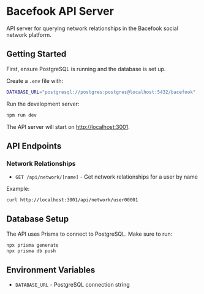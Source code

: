 # Bacefook API Server

API server for querying network relationships in the Bacefook social network platform.

## Getting Started

First, ensure PostgreSQL is running and the database is set up.

Create a `.env` file with:

```bash
DATABASE_URL="postgresql://postgres:postgres@localhost:5432/bacefook"
```

Run the development server:

```bash
npm run dev
```

The API server will start on [http://localhost:3001](http://localhost:3001).

## API Endpoints

### Network Relationships

- `GET /api/network/[name]` - Get network relationships for a user by name

Example:

```bash
curl http://localhost:3001/api/network/user00001
```

## Database Setup

The API uses Prisma to connect to PostgreSQL. Make sure to run:

```bash
npx prisma generate
npx prisma db push
```

## Environment Variables

- `DATABASE_URL` - PostgreSQL connection string
